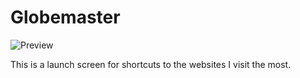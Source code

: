 # Globemaster

![Preview](assets/preview_launch_hub.gif)

This is a launch screen for shortcuts to the websites I visit the most.